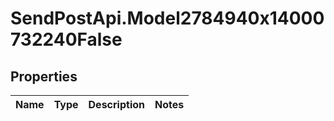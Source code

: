 # SendPostApi.Model2784940x14000732240False

## Properties
Name | Type | Description | Notes
------------ | ------------- | ------------- | -------------


